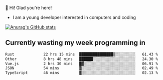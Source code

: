 👋 Hi! Glad you're here!
- I am a young developer interested in computers and coding

[![Anurag's GitHub stats](https://github-readme-stats.vercel.app/api?username=Eatham532&theme=dark)](https://github.com/anuraghazra/github-readme-stats)


## Currently wasting my week programming in
<!--START_SECTION:waka-->

```txt
Rust             22 hrs 15 mins  ███████████████▒░░░░░░░░░   61.43 %
Other            8 hrs 48 mins   ██████░░░░░░░░░░░░░░░░░░░   24.30 %
Vue.js           2 hrs 30 mins   █▓░░░░░░░░░░░░░░░░░░░░░░░   06.91 %
JSON             54 mins         ▓░░░░░░░░░░░░░░░░░░░░░░░░   02.49 %
TypeScript       46 mins         ▓░░░░░░░░░░░░░░░░░░░░░░░░   02.13 %
```

<!--END_SECTION:waka-->
